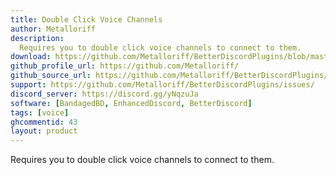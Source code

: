```yaml
---
title: Double Click Voice Channels
author: Metalloriff
description:
  Requires you to double click voice channels to connect to them.
download: https://github.com/Metalloriff/BetterDiscordPlugins/blob/master/DoubleClickVoiceChannels.plugin.js
github_profile_url: https://github.com/Metalloriff/
github_source_url: https://github.com/Metalloriff/BetterDiscordPlugins/blob/master/DoubleClickVoiceChannels.plugin.js
support: https://github.com/Metalloriff/BetterDiscordPlugins/issues/
discord_server: https://discord.gg/yNqzuJa
software: [BandagedBD, EnhancedDiscord, BetterDiscord]
tags: [voice]
ghcommentid: 43
layout: product
---
```

Requires you to double click voice channels to connect to them.